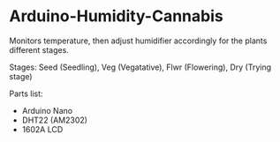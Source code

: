# Arduino-Humidity-Cannabis
Monitors temperature, then adjust humidifier accordingly for the plants different stages.

Stages: Seed (Seedling), Veg (Vegatative), Flwr (Flowering), Dry (Trying stage)

Parts list:
- Arduino Nano
- DHT22 (AM2302)
- 1602A LCD
